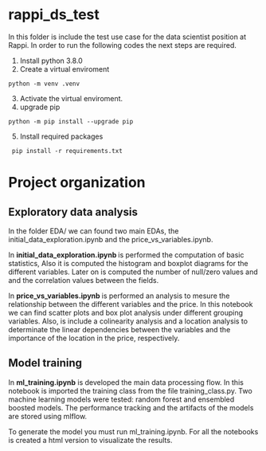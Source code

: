 # rappi_ds_test
In this folder is include the test use case for the data scientist position at Rappi. In order to run the following codes the next steps are required.

1. Install python 3.8.0
2. Create a virtual enviroment 
```console 
python -m venv .venv 
```
3. Activate the virtual enviroment.
4. upgrade pip
```console 
python -m pip install --upgrade pip
```
5. Install required packages
```console 
 pip install -r requirements.txt
 ```

# Project organization
## Exploratory data analysis
In the folder EDA/ we can found two main EDAs, the initial_data_exploration.ipynb and the price_vs_variables.ipynb.

In <b> initial_data_exploration.ipynb </b> is performed the computation of basic statistics, Also it is computed the histogram and boxplot diagrams for the different variables. Later on is computed the number of null/zero values and and the correlation values between the fields.

In <b>price_vs_variables.ipynb </b> is performed an analysis to mesure the relationship between the different variables and the price. In this notebook we can find scatter plots and box plot analysis under different grouping variables. Also, is include a colinearity analysis and a location analysis to determinate the linear dependencies between the variables and the importance of the location in the price, respectively.

## Model training
In <b>ml_training.ipynb</b> is developed the main data processing flow. In this notebook is imported the training class from the file training_class.py. Two machine learning models were tested: random forest and ensembled boosted models. The performance tracking and the artifacts of the models are stored using mlflow. <br>

To generate the model you must run ml_training.ipynb. For all the notebooks is created a html version to visualizate the results.
 
